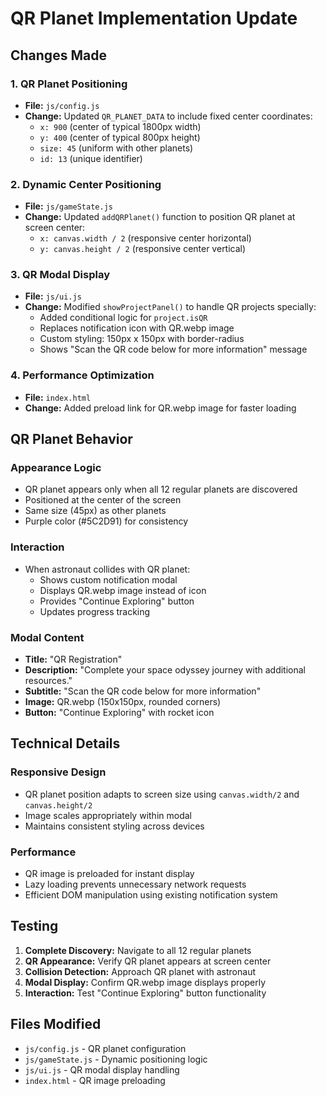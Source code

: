 # QR Planet Implementation Update

## Changes Made

### 1. **QR Planet Positioning**
- **File:** `js/config.js`
- **Change:** Updated `QR_PLANET_DATA` to include fixed center coordinates:
  - `x: 900` (center of typical 1800px width)
  - `y: 400` (center of typical 800px height)
  - `size: 45` (uniform with other planets)
  - `id: 13` (unique identifier)

### 2. **Dynamic Center Positioning**
- **File:** `js/gameState.js`
- **Change:** Updated `addQRPlanet()` function to position QR planet at screen center:
  - `x: canvas.width / 2` (responsive center horizontal)
  - `y: canvas.height / 2` (responsive center vertical)

### 3. **QR Modal Display**
- **File:** `js/ui.js`
- **Change:** Modified `showProjectPanel()` to handle QR projects specially:
  - Added conditional logic for `project.isQR`
  - Replaces notification icon with QR.webp image
  - Custom styling: 150px x 150px with border-radius
  - Shows "Scan the QR code below for more information" message

### 4. **Performance Optimization**
- **File:** `index.html`
- **Change:** Added preload link for QR.webp image for faster loading

## QR Planet Behavior

### **Appearance Logic**
- QR planet appears only when all 12 regular planets are discovered
- Positioned at the center of the screen
- Same size (45px) as other planets
- Purple color (#5C2D91) for consistency

### **Interaction**
- When astronaut collides with QR planet:
  - Shows custom notification modal
  - Displays QR.webp image instead of icon
  - Provides "Continue Exploring" button
  - Updates progress tracking

### **Modal Content**
- **Title:** "QR Registration"
- **Description:** "Complete your space odyssey journey with additional resources."
- **Subtitle:** "Scan the QR code below for more information"
- **Image:** QR.webp (150x150px, rounded corners)
- **Button:** "Continue Exploring" with rocket icon

## Technical Details

### **Responsive Design**
- QR planet position adapts to screen size using `canvas.width/2` and `canvas.height/2`
- Image scales appropriately within modal
- Maintains consistent styling across devices

### **Performance**
- QR image is preloaded for instant display
- Lazy loading prevents unnecessary network requests
- Efficient DOM manipulation using existing notification system

## Testing

1. **Complete Discovery:** Navigate to all 12 regular planets
2. **QR Appearance:** Verify QR planet appears at screen center
3. **Collision Detection:** Approach QR planet with astronaut
4. **Modal Display:** Confirm QR.webp image displays properly
5. **Interaction:** Test "Continue Exploring" button functionality

## Files Modified

- `js/config.js` - QR planet configuration
- `js/gameState.js` - Dynamic positioning logic
- `js/ui.js` - QR modal display handling
- `index.html` - QR image preloading
